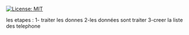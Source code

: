 [![License: MIT](https://img.shields.io/badge/License-MIT-yellow.svg)](https://opensource.org/licenses/MIT)

les etapes : 
1- traiter les donnes 
2-les données sont traiter 
3-creer la liste des telephone 

